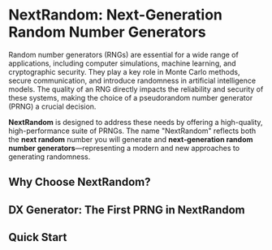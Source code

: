 # NextRandom: Next-Generation Random Number Generators  

Random number generators (RNGs) are essential for a wide range of applications, 
including computer simulations, machine learning, and cryptographic security. 
They play a key role in Monte Carlo methods, secure communication, 
and introduce randomness in artificial intelligence models. 
The quality of an RNG directly impacts the reliability and security of these systems, 
making the choice of a pseudorandom number generator (PRNG) a crucial decision.


**NextRandom** is designed to address these needs by offering a high-quality, 
high-performance suite of PRNGs. 
The name "NextRandom" reflects both the **next random** number you will generate and 
**next-generation random number generators**—representing a modern and new approaches 
to generating randomness.

## Why Choose NextRandom?  


## DX Generator: The First PRNG in NextRandom



## Quick Start  

